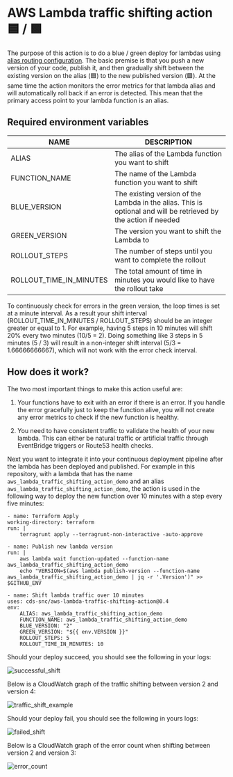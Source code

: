 # AWS Lambda traffic shifting action 🟦 / 🟩

The purpose of this action is to do a blue / green deploy for lambdas using [alias routing configuration](https://docs.aws.amazon.com/lambda/latest/dg/configuration-aliases.html#configuring-alias-routing). The basic premise is that you push a new version of your code, publish it, and then gradually shift between the existing version on the alias (🟦) to the new published version (🟩). At the same time the action monitors the error metrics for that lambda alias and will automatically roll back if an error is detected. This mean that the primary access point to your lambda function is an alias.

## Required environment variables

| NAME                    | DESCRIPTION                                                                                                     |
| ----------------------- | --------------------------------------------------------------------------------------------------------------- |
| ALIAS                   | The alias of the Lambda function you want to shift                                                              |
| FUNCTION_NAME           | The name of the Lambda function you want to shift                                                               |
| BLUE_VERSION            | The existing version of the Lambda in the alias. This is optional and will be retrieved by the action if needed |
| GREEN_VERSION           | The version you want to shift the Lambda to                                                                     |
| ROLLOUT_STEPS           | The number of steps until you want to complete the rollout                                                      |
| ROLLOUT_TIME_IN_MINUTES | The total amount of time in minutes you would like to have the rollout take                                     |

To continuously check for errors in the green version, the loop times is set at a minute interval. As a result your shift interval (ROLLOUT_TIME_IN_MINUTES / ROLLOUT_STEPS) should be an integer greater or equal to 1. For example, having 5 steps in 10 minutes will shift 20% every two minutes (10/5 = 2). Doing something like 3 steps in 5 minutes (5 / 3) will result in a non-integer shift interval (5/3 = 1.66666666667), which will not work with the error check interval.

## How does it work?

The two most important things to make this action useful are:

1. Your functions have to exit with an error if there is an error. If you handle the error gracefully just to keep the function alive, you will not create any error metrics to check if the new function is healthy.

2. You need to have consistent traffic to validate the health of your new lambda. This can either be natural traffic or artificial traffic through EventBridge triggers or Route53 health checks.

Next you want to integrate it into your continuous deployment pipeline after the lambda has been deployed and published. For example in this repository, with a lambda that has the name `aws_lambda_traffic_shifting_action_demo` and an alias `aws_lambda_traffic_shifting_action_demo`, the action is used in the following way to deploy the new function over 10 minutes with a step every five minutes:

```
- name: Terraform Apply
working-directory: terraform
run: |
    terragrunt apply --terragrunt-non-interactive -auto-approve

- name: Publish new lambda version
run: |
    aws lambda wait function-updated --function-name aws_lambda_traffic_shifting_action_demo
    echo "VERSION=$(aws lambda publish-version --function-name aws_lambda_traffic_shifting_action_demo | jq -r '.Version')" >> $GITHUB_ENV

- name: Shift lambda traffic over 10 minutes
uses: cds-snc/aws-lambda-traffic-shifting-action@0.4
env:
    ALIAS: aws_lambda_traffic_shifting_action_demo
    FUNCTION_NAME: aws_lambda_traffic_shifting_action_demo
    BLUE_VERSION: "2"
    GREEN_VERSION: "${{ env.VERSION }}"
    ROLLOUT_STEPS: 5
    ROLLOUT_TIME_IN_MINUTES: 10
```

Should your deploy succeed, you should see the following in your logs:

![successful_shift](https://user-images.githubusercontent.com/867334/192053660-71ebba38-e97f-43c4-9649-eafd7a81237c.png)

Below is a CloudWatch graph of the traffic shifting between version 2 and version 4:

![traffic_shift_example](https://user-images.githubusercontent.com/867334/192053543-a91056f6-e8a1-415f-8622-2b37c7903855.png)

Should your deploy fail, you should see the following in yours logs:

![failed_shift](https://user-images.githubusercontent.com/867334/192053661-138a66b7-b772-4bdb-a17b-b97f5076c941.png)

Below is a CloudWatch graph of the error count when shifting between version 2 and version 3:

![error_count](https://user-images.githubusercontent.com/867334/192053574-a6acbb18-32ba-42fa-896a-d8cf3269c88d.png)